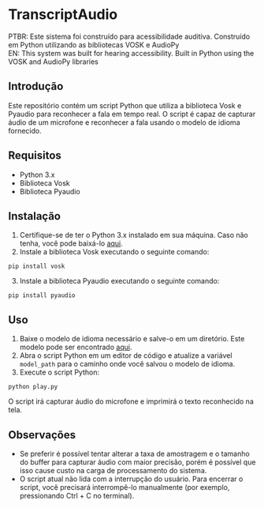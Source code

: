 # TranscriptAudio
PTBR: Este sistema foi construído para acessibilidade auditiva. Construído em Python utilizando as bibliotecas VOSK e AudioPy<BR>
EN: This system was built for hearing accessibility. Built in Python using the VOSK and AudioPy libraries

<h2>Introdução</h2>

<p>Este repositório contém um script Python que utiliza a biblioteca Vosk e Pyaudio para reconhecer a fala em tempo real. O script é capaz de capturar áudio de um microfone e reconhecer a fala usando o modelo de idioma fornecido.</p>

<h2>Requisitos</h2>

<ul>
  <li>Python 3.x</li>
  <li>Biblioteca Vosk</li>
  <li>Biblioteca Pyaudio</li>
</ul>

<h2>Instalação</h2>

<ol>
  <li>Certifique-se de ter o Python 3.x instalado em sua máquina. Caso não tenha, você pode baixá-lo <a href="https://www.python.org/downloads/">aqui</a>.</li>
  <li>Instale a biblioteca Vosk executando o seguinte comando:</li>
</ol>

<pre><code>pip install vosk</code></pre>

<ol start="3">
  <li>Instale a biblioteca Pyaudio executando o seguinte comando:</li>
</ol>

<pre><code>pip install pyaudio</code></pre>

<h2>Uso</h2>

<ol>
  <li>Baixe o modelo de idioma necessário e salve-o em um diretório. Este modelo pode ser encontrado <a href="https://alphacephei.com/vosk/models">aqui</a>.</li>
  <li>Abra o script Python em um editor de código e atualize a variável <code>model_path</code> para o caminho onde você salvou o modelo de idioma.</li>
  <li>Execute o script Python:</li>
</ol>

<pre><code>python play.py</code></pre>

<p>O script irá capturar áudio do microfone e imprimirá o texto reconhecido na tela.</p>

<h2>Observações</h2>

<ul>
  <li>Se preferir é possível tentar alterar a taxa de amostragem e o tamanho do buffer para capturar áudio com maior precisão, porém é possível que isso cause custo na carga de processamento do sistema.</li>
  <li>O script atual não lida com a interrupção do usuário. Para encerrar o script, você precisará interrompê-lo manualmente (por exemplo, pressionando Ctrl + C no terminal).</li>
</ul>
